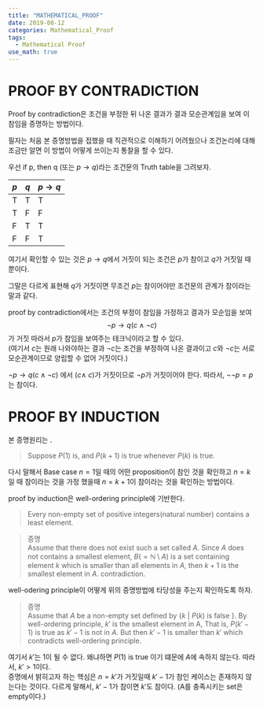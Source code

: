 ```yaml
---
title: "MATHEMATICAL_PROOF"
date: 2019-08-12
categories: Mathematical_Proof
tags:
  - Mathematical Proof
use_math: true
---
```


# PROOF BY CONTRADICTION

Proof by contradiction은 조건을 부정한 뒤 나온 결과가 결과 모순관계임을 보여 이 참임을 증명하는 방법이다.<br>

필자는 처음 본 증명방법을 접했을 때 직관적으로 이해하기 어려웠으나 조건논리에 대해 조금만 알면 이 방법이 어떻게 쓰이는지 통찰을 할 수 있다.<br>

우선 if p, then q (또는 $p \rightarrow  q$)라는 조건문의 Truth table을 그려보자.<br>

| $p$ 	| $q$ 	|  $p \rightarrow  q$ 	|
|---	|---	|---	|
|  T 	|  T 	|  T 	|
|  T 	|  F 	|  F 	|
|  F 	|  T 	|  T 	|
|  F 	|  F 	|  T 	|

여기서 확인할 수 있는 것은 $p \rightarrow q$에서 거짓이 되는 조건은 $p$가 참이고 $q$가 거짓일 때 뿐이다.<br>

그말은 다르게 표현해 $q$가 거짓이면 무조건 $p$는 참이어야만 조건문의 관계가 참이라는 말과 같다.<br>

proof by contradiction에서는 조건의 부정이 참임을 가정하고 결과가 모순임을 보여<br>
$$\neg p \rightarrow q(c \land \neg c)$$
가 거짓 따라서 $p$가 참임을 보여주는 테크닉이라고 할 수 있다.<br>
(여기서 $c$는 원래 나와야하는 결과 $\neg c$는 조건을 부정하여 나온 결과이고 $c$와 $\neg c$는 서로 모순관계이므로 양립할 수 없어 거짓이다.)<br>

$\neg p \rightarrow q(c \land \neg c)$ 에서 $(c \land ~c)$가 거짓이므로 $\neg p$가 거짓이어야 한다. 따라서, $\neg \neg p = p$는 참이다.

# PROOF BY INDUCTION

본 증명원리는 .

>Suppose $P(1)$ is, and $P(k+1)$ is true whenever $P(k)$ is true.

다시 말해서
Base case $n=1$일 때의 어떤 proposition이 참인 것을 확인하고 $n=k$일 때 참이라는 것을 가정 했을때 $n=k+1$이 참이라는 것을 확인하는 방법이다.

proof by induction은 well-ordering principle에 기반한다.

>Every non-empty set of positive integers(natural number) contains a least element.

>증명<br>
>Assume that there does not exist such a set called $A$. Since $A$ does not contains a smallest element, $B(= \mathbb{N} \setminus A)$ is a set containing element $k$ which is smaller than all elements in $A$, then $k+1$ is the smallest element in $A$. contradiction.

well-odering principle이 어떻게 위의 증명방법에 타당성을 주는지 확인하도록 하자.

>증명<br>
>Assume that $A$ be a non-empty set defined by $\lbrace k$ | $P(k)$ is false $\rbrace$. By well-ordering principle, $k'$ is the smallest element in A, That is, $P(k'-1)$ is true as $k'-1$ is not in $A$. But then $k'-1$ is smaller than $k'$ which contradicts well-ordering principle.

여기서 $k'$는 1이 될 수 없다. 왜냐하면 $P(1)$ is true 이기 떄문에 $A$에 속하지 않는다. 따라서, $k'>1$이다.<br>
증명에서 밝히고자 하는 핵심은 $n=k'$가 거짓일때 $k'-1$가 참인 케이스는 존재하지 않는다는 것이다. 다르게 말해서, $k'-1$가 참이면 $k'$도 참이다. (A를 충족시키는 set은 empty이다.)
